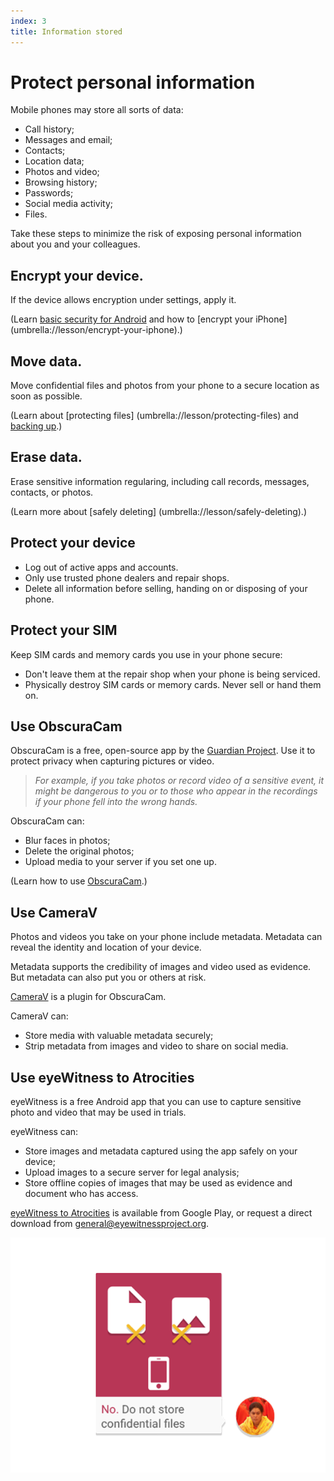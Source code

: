 ```yaml
---
index: 3
title: Information stored
---
```

# Protect personal information

Mobile phones may store all sorts of data: 

*	Call history;
*	Messages and email; 
*	Contacts;
*	Location data;
*	Photos and video;
*	Browsing history;
*	Passwords;
*	Social media activity;
*	Files. 

Take these steps to minimize the risk of exposing personal information about you and your colleagues.

## Encrypt your device.

If the device allows encryption under settings, apply it.

(Learn [basic security for Android](umbrella://lesson/android) and how to [encrypt your iPhone] (umbrella://lesson/encrypt-your-iphone).)

## Move data.

Move confidential files and photos from your phone to a secure location as soon as possible.

(Learn about [protecting files] (umbrella://lesson/protecting-files) and [backing up](umbrella://lesson/backing-up).) 

## Erase data.

Erase sensitive information regularing, including call records, messages, contacts, or photos.

(Learn more about [safely deleting] (umbrella://lesson/safely-deleting).)

## Protect your device

*	Log out of active apps and accounts. 
*	Only use trusted phone dealers and repair shops.
*	Delete all information before selling, handing on or disposing of your phone. 

## Protect your SIM

Keep SIM cards and memory cards you use in your phone secure:

*	Don't leave them at the repair shop when your phone is being serviced. 
*	Physically destroy SIM cards or memory cards. Never sell or hand them on. 

## Use ObscuraCam

ObscuraCam is a free, open-source app by the [Guardian Project](https://guardianproject.info/). Use it to protect privacy when capturing pictures or video. 

> *For example, if you take photos or record video of a sensitive event, it might be dangerous to you or to those who appear in the recordings if your phone fell into the wrong hands.* 

ObscuraCam can:

*	Blur faces in photos;
*	Delete the original photos;
*	Upload media to your server if you set one up.

(Learn how to use [ObscuraCam](umbrella://tools/obscuracam).)  

## Use CameraV

Photos and videos you take on your phone include metadata. Metadata can reveal the identity and location of your device. 

Metadata supports the credibility of images and video used as evidence. But metadata can also put you or others at risk. 

[CameraV](https://guardianproject.info/apps/camerav/) is a plugin for ObscuraCam. 

CameraV can: 

*	Store media with valuable metadata securely; 
*	Strip metadata from images and video to share on social media.

## Use eyeWitness to Atrocities 

eyeWitness is a free Android app that you can use to capture sensitive photo and video that may be used in trials.

eyeWitness can:

*	Store images and metadata captured using the app safely on your device;
*	Upload images to a secure server for legal analysis;
*	Store offline copies of images that may be used as evidence and document who has access. 

[eyeWitness to Atrocities](http://www.eyewitnessproject.org/) is available from Google Play, or request a direct download from [general@eyewitnessproject.org](general@eyewitnessproject.org).

![image](mobile3.png)